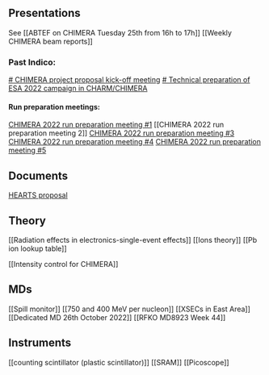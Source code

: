 
## Presentations
See [[ABTEF on CHIMERA Tuesday 25th from 16h to 17h]]
[[Weekly CHIMERA beam reports]]

### Past Indico:
[# CHIMERA project proposal kick-off meeting](https://indico.cern.ch/event/1032120/) 
[# Technical preparation of ESA 2022 campaign in CHARM/CHIMERA](https://indico.cern.ch/event/1200518/)

#### Run preparation meetings:

[CHIMERA 2022 run preparation meeting #1](https://indico.cern.ch/event/1193614/)
[[CHIMERA 2022 run preparation meeting 2]]
[CHIMERA 2022 run preparation meeting #3](https://indico.cern.ch/event/1199838/)
[CHIMERA 2022 run preparation meeting #4]([https://indico.cern.ch/event/1211404/](https://indico.cern.ch/event/1211404/))
[CHIMERA 2022 run preparation meeting #5](https://indico.cern.ch/event/1212178/)

## Documents

[HEARTS proposal](https://edms.cern.ch/ui/file/2755988/1/Proposal-SEP-210814619.pdf)


## Theory

[[Radiation effects in electronics-single-event effects]]
[[Ions theory]]
[[Pb ion lookup table]]

[[Intensity control for CHIMERA]]

## MDs

[[Spill monitor]]
[[750 and 400 MeV per nucleon]]
[[XSECs in East Area]]
[[Dedicated MD 26th October 2022]]
[[RFKO MD8923 Week 44]]

## Instruments

[[counting scintillator (plastic scintillator)]]
[[SRAM]]
[[Picoscope]]

